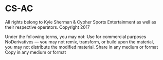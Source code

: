 # CS-AC

All rights belong to Kyle Sherman & Cypher Sports Entertainment as well as their respective operators.
Copyright 2017

Under the following terms, you may not:
Use for commercial purposes
NoDerivatives — you may not remix, transform, or build upon the material, you may not distribute the modified material.
Share in any medium or format
Copy in any medium or format
